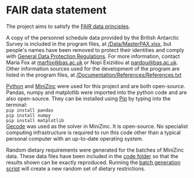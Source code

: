 <h1>FAIR data statement</h1>

The project aims to satisfy the [FAIR data principles](https://www.go-fair.org/fair-principles/).

A copy of the personnel schedule data provided by the British Antarctic Survey is included in the program files, at [/Data/MasterPAX.xlsx](https://github.com/Sophie-Turner/Antarctic-Food-Optimisation/blob/main/Data/MasterPAX.xlsx),
but people's names have been removed to protect their identities and comply with [General Data Protection Regulations](https://www.gov.uk/government/publications/guide-to-the-general-data-protection-regulation).
For more information, contact Maria Fox at marfox@bas.ac.uk or Nopi Exizidou at pardou@bas.ac.uk.
Other information sources used for the development of the program are listed in the program files, at [/Documentation/References/References.txt](https://github.com/Sophie-Turner/Antarctic-Food-Optimisation/tree/main/Documentation/References)

[Python](https://www.python.org/downloads/) and [MiniZinc](https://www.minizinc.org/) were used for this project and are both open-source. 
Pandas, numpy and matplotlib were imported into the python code and are also open-source. They can be installed using [Pip](https://pypi.org/project/pip/) by typing into the terminal:<br/>
```pip install pandas```<br/>
```pip install numpy```<br/>
```pip install matplotlib```<br/>
[Gecode](https://www.gecode.org/) was used as the solver in MiniZinc. It is open-source.
No specialist computing infrastructure is required to run this code other than a typical personal computer with an up-to-date operating system.   

Random dietary requirements were generated for the batches of MiniZinc data. These data files have been included in the [code folder](https://github.com/Sophie-Turner/Antarctic-Food-Optimisation/tree/main/Code) so that the results shown can be exactly reproduced. Running the [batch generation script](https://github.com/Sophie-Turner/Antarctic-Food-Optimisation/blob/main/Code/Batches_read_write.py) will create a new random set of dietary restrictions. 
